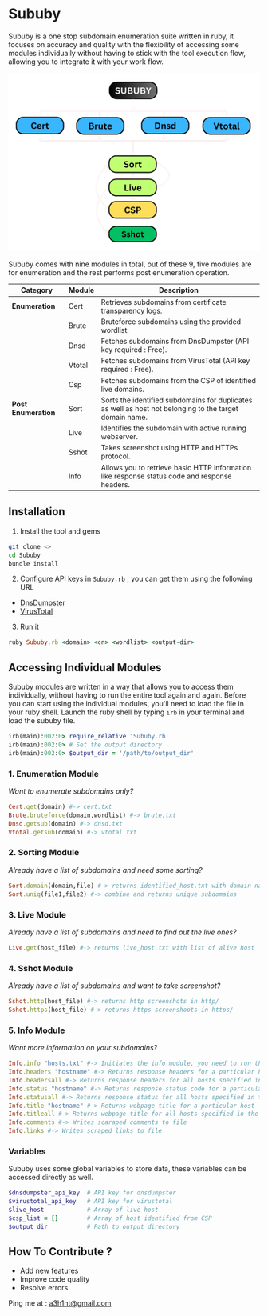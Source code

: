 # Sububy

Sububy is a one stop subdomain enumeration suite written in ruby, it focuses on accuracy and quality with the flexibility of accessing some modules individually without having to stick with the tool execution flow, allowing you to integrate it with your work flow.

![alt text](/Image/sub.png)

Sububy comes with nine modules in total, out of these 9, five modules are for enumeration and the rest performs post enumeration operation.

| Category             | Module | Description                                                                                             |
| -------------------- | ------ | ------------------------------------------------------------------------------------------------------- |
| **Enumeration**      | Cert   | Retrieves subdomains from certificate transparency logs.                                                |
|                      | Brute  | Bruteforce subdomains using the provided wordlist.                                                      |
|                      | Dnsd   | Fetches subdomains from DnsDumpster (API key required : Free).                                          |
|                      | Vtotal | Fetches subdomains from VirusTotal (API key required : Free).                                           |
|                      | Csp    | Fetches subdomains from the CSP of identified live domains.                                             |
| **Post Enumeration** | Sort   | Sorts the identified subdomains for duplicates as well as host not belonging to the target domain name. |
|                      | Live   | Identifies the subdomain with active running webserver.                                                 |
|                      | Sshot  | Takes screenshot using HTTP and HTTPs protocol.                                                         |
|                      | Info   | Allows you to retrieve basic HTTP information like response status code and response headers.           |
## Installation

1. Install the tool and gems

```bash
git clone <>
cd Sububy
bundle install 
```

2. Configure API keys in `Sububy.rb` , you can get them using the following URL

- [DnsDumpster](https://dnsdumpster.com/developer/)
- [VirusTotal](https://www.virustotal.com/gui/)

3. Run it

```rb
ruby Sububy.rb <domain> <cn> <wordlist> <output-dir>
```

## Accessing Individual Modules

Sububy modules are written in a way that allows you to access them individually, without having to run the entire tool again and again. Before you can start using the individual modules, you'll need to load the file in your ruby shell. Launch the ruby shell by typing `irb` in your terminal and load the sububy file.

```rb
irb(main):002:0> require_relative 'Sububy.rb'
irb(main):002:0> # Set the output directory
irb(main):002:0> $output_dir = '/path/to/output_dir'
```
### 1. Enumeration Module

*Want to enumerate subdomains only?*

```rb
Cert.get(domain) #-> cert.txt
Brute.bruteforce(domain,wordlist) #-> brute.txt
Dnsd.getsub(domain) #-> dnsd.txt
Vtotal.getsub(domain) #-> vtotal.txt
```
### 2. Sorting Module

*Already have a list of subdomains and need some sorting?*

```rb
Sort.domain(domain,file) #-> returns identified_host.txt with domain name mentioned in subdomain
Sort.uniq(file1,file2) #-> combine and returns unique subdomains 
```
### 3. Live Module

*Already have a list of subdomains and need to find out the live ones?*

```rb
Live.get(host_file) #-> returns live_host.txt with list of alive host
```
### 4. Sshot Module

*Already have a list of subdomains and want to take screenshot?*

```rb
Sshot.http(host_file) #-> returns http screenshots in http/
Sshot.https(host_file) #-> returns https screenshoots in https/
```

### 5. Info Module

*Want more information on your subdomains?*

```rb
Info.info "hosts.txt" #-> Initiates the info module, you need to run this before you can use other methods
Info.headers "hostname" #-> Returns response headers for a particular host
Info.headersall #-> Returns response headers for all hosts specified in the file
Info.status "hostname" #-> Returns response status code for a particular host
Info.statusall #-> Returns response status for all hosts specified in the file
Info.title "hostname" #-> Returns webpage title for a particular host
Info.titleall #-> Returns webpage title for all hosts specified in the file
Info.comments #-> Writes scaraped comments to file
Info.links #-> Writes scraped links to file
```

### Variables

Sububy uses some global variables to store data, these variables can be accessed directly as well.

```rb
$dnsdumpster_api_key  # API key for dnsdumpster
$virustotal_api_key   # API key for virustotal
$live_host            # Array of live host
$csp_list = []        # Array of host identified from CSP
$output_dir           # Path to output directory
```

## How To Contribute ?

- Add new features
- Improve code quality
- Resolve errors

Ping me at : a3h1nt@gmail.com







